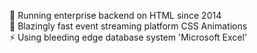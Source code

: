 <p align="left">
💪 Running enterprise backend on HTML since 2014<br>
🎯 Blazingly fast event streaming platform CSS Animations<br>
⚡ Using bleeding edge database system 'Microsoft Excel'
</p>
